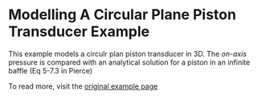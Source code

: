 # Modelling A Circular Plane Piston Transducer Example

This example models a circulr plan piston transducer in 3D. The _on-axis_ pressure is compared with an analytical solution for a piston in an infinite baffle (Eq 5-7.3 in Pierce)

To read more, visit the [original example page](http://www.k-wave.org/documentation/example_at_piston_and_bowl_transducers.php#heading3)
